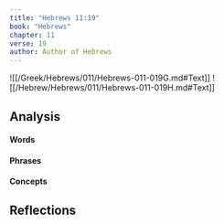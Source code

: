 ```yaml
---
title: "Hebrews 11:19"
book: "Hebrews"
chapter: 11
verse: 19
author: Author of Hebrews
---
```

![[/Greek/Hebrews/011/Hebrews-011-019G.md#Text]]
![[/Hebrew/Hebrews/011/Hebrews-011-019H.md#Text]]

## Analysis

#### Words

#### Phrases

#### Concepts

## Reflections
